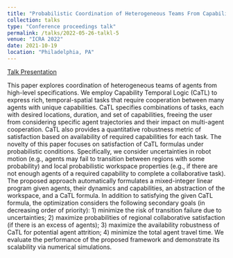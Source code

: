 ```yaml
---
title: "Probabilistic Coordination of Heterogeneous Teams From Capability Temporal Logic Specifications"
collection: talks
type: "Conference proceedings talk"
permalink: /talks/2022-05-26-talkl-5
venue: "ICRA 2022"
date: 2021-10-19
location: "Philadelphia, PA"
---
```


[Talk Presentation](https://www.youtube.com/watch?v=DgnUI9CoGhk&t=221s)

This paper explores coordination of heterogeneous
teams of agents from high-level specifications.
We employ Capability Temporal Logic (CaTL) to express rich, temporal-spatial tasks that require cooperation between many agents with unique capabilities.
CaTL specifies combinations of tasks, each with desired locations, duration, and set of capabilities, freeing the user from considering specific agent trajectories and their impact on multi-agent cooperation.
CaTL also provides a quantitative robustness metric of satisfaction based on availability of required capabilities for each task.
The novelty of this paper focuses on satisfaction of CaTL formulas under probabilistic conditions. Specifically, we consider uncertainties in robot motion (e.g., agents may fail to transition between regions with some probability) and local probabilistic workspace properties
(e.g., if there are not enough agents of a required capability to complete a collaborative task).
The proposed approach automatically formulates a mixed-integer linear program given agents, their dynamics and capabilities, an abstraction of the workspace, and a CaTL formula. In addition to satisfying the given CaTL formula, the optimization considers the following secondary goals (in decreasing order of priority): 1) minimize the risk of transition failure due to uncertainties; 2) maximize probabilities of regional collaborative satisfaction (if there is an excess of agents); 3) maximize the availability robustness of CaTL for potential agent attrition; 
4) minimize the total agent travel time. We evaluate the performance of the proposed framework and demonstrate its scalability via numerical simulations.
